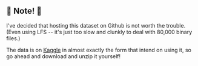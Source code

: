 ## :rotating_light: Note! :rotating_light: 

I've decided that hosting this dataset on Github is not worth the trouble. (Even using LFS -- it's just too slow and clunkly to deal with 80,000 binary files.)

The data is on [Kaggle](https://www.kaggle.com/datasets/grassknoted/asl-alphabet) in almost exactly the form that intend on using it, so go ahead and download and unzip it yourself!
